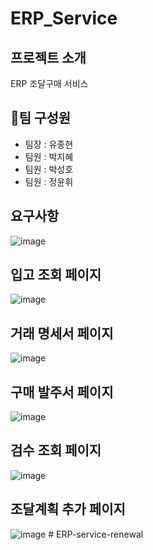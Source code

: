 # ERP_Service

## 프로젝트 소개
ERP 조달구매 서비스

## 👀팀 구성원
- 팀장 : 유종현
- 팀원 : 박지혜
- 팀원 : 박성호
- 팀원 : 정윤휘

## 요구사항
![image](https://github.com/user-attachments/assets/e214efdf-697f-40ed-bb3a-9311c80548dd)

## 입고 조회 페이지
![image](https://github.com/user-attachments/assets/ca719d72-9e22-4e74-a7f4-e4a5bcc66ba4)

## 거래 명세서 페이지
![image](https://github.com/user-attachments/assets/2a96e700-b084-4e32-9383-25a99f6cdbf3)

## 구매 발주서 페이지
![image](https://github.com/user-attachments/assets/55fdc137-113b-4d34-92e2-68694f0e1e4c)

## 검수 조회 페이지
![image](https://github.com/user-attachments/assets/5eacf3f3-9432-4188-95ef-b85b368669dd)

## 조달계획 추가 페이지
![image](https://github.com/user-attachments/assets/3ec09614-84ff-4f02-850e-54b7a8c3c07a)
#   E R P - s e r v i c e - r e n e w a l  
 